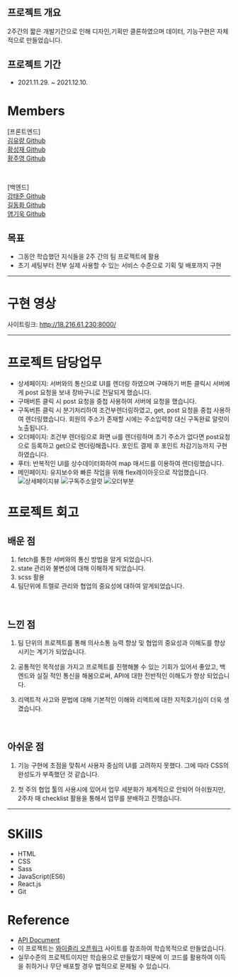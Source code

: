 
## 프로젝트 개요
2주간의 짧은 개발기간으로 인해 디자인,기획만 클론하였으며 데이터, 기능구현은 자체적으로 만들었습니다.


## 프로젝트 기간

- 2021.11.29. ~ 2021.12.10.

# Members

[프론트엔드]  
[김유량 Github](http:s//github.com/YuryangKim)  
[황성재 Github](https://github.com/seongjae0325)  
[황주영 Github](https://github.com/dududweb)

<br/>

[백엔드]  
[강태준 Github](https://github.com/eslerkang)  
[길동화 Github](https://github.com/dk-sync)  
[염기욱 Github](https://github.com/bakha1002)

## <b>목표</b>

- 그동안 학습했던 지식들을 2주 간의 팀 프로젝트에 활용
- 초기 세팅부터 전부 실제 사용할 수 있는 서비스 수준으로 기획 및 배포까지 구현

---

# 구현 영상

사이트링크: http://18.216.61.230:8000/

---


# 프로젝트 담당업무
- 상세페이지: 서버와의 통신으로 UI를 렌더링 하였으며 구매하기 버튼 클릭시 서버에게 post 요청을 보내 장바구니로 전달되게 했습니다. 
- 구매버튼 클릭 시 post 요청을 중첩 사용하여 서버에 요청을 했습니다.
- 구독버튼 클릭 시 분기처리하여 조건부렌더링하였고, get, post 요청을 중첩 사용하여 렌더링했습니다. 회원의 주소가 존재할 시에는 주소입력창 대신 구독완료 알럿이 노출됩니다.
- 오더페이지: 조건부 렌더링으로 화면 ui를 렌더링하며 초기 주소가 없다면 post요청으로 등록하고 get으로 렌더링해줍니다. 포인트 결제 후 포인트 차감기능까지 구현하였습니다.
- 푸터: 반복적인 UI를 상수데이터화하여 map 매서드를 이용하여 렌더링했습니다. 
- 메인페이지: 유지보수와 빠른 작업을 위해 flex레이아웃으로 작업했습니다.
![상세페이지뷰](https://user-images.githubusercontent.com/91524565/145734795-1f61a2e0-ef43-43a6-b13e-3329673d953c.gif)
![구독주소알럿](https://user-images.githubusercontent.com/91524565/145735215-6e5e195d-a41f-46b2-afee-c780922a94f1.gif)
![오더부분](https://user-images.githubusercontent.com/91524565/145735371-b75e3fef-6a15-4e4d-b1bf-df240167fbc7.gif)


# 프로젝트 회고

## 배운 점

1. fetch를 통한 서버와의 통신 방법을 알게 되었습니다.
2. state 관리와 불변성에 대해 이해하게 되었습니다.
3. scss 활용
4. 팀단위에 트렐로 관리와 협업의 중요성에 대하여 알게되었습니다.

<br/>

## 느낀 점

1. 팀 단위의 프로젝트를 통해 의사소통 능력 향상 및 협업의 중요성과 이해도를 향상 시키는 계기가 되었습니다.

2. 공통적인 목적성을 가지고 프로젝트를 진행해볼 수 있는 기회가 있어서 좋았고, 백엔드와 실질 적인 통신을 해봄으로써, API에 대한 전반적인 이해도가 향상 되었습니다.

3. 리액트적 사고와 문법에 대해 기본적인 이해와 리액트에 대한 지적호기심이 더욱 생겼습니다.

<br/>

## 아쉬운 점

1. 기능 구현에 초점을 맞춰서 사용자 중심의 UI를 고려하지 못했다. 그에 따라 CSS의 완성도가 부족했던 것 같습니다.

2. 첫 주의 협업 툴의 사용시에 있어서 업무 세분화가 체계적으로 안되어 아쉬웠지만, 2주차 때 checklist 활용을 통해서 업무를 분배하고 진행습니다.

---

# SKillS

- HTML
- CSS
- Sass
- JavaScript(ES6)
- React.js
- Git

# Reference

- [API Document](https://docs.google.com/spreadsheets/d/1VEnmoeMfSquz6PnfTI9717p0FvRqJzT_ZRAklIup-lY/edit?usp=sharing)
- 이 프로젝트는 [와이즐리 오픈워크](https://openwork.wiselycompany.com/) 사이트를 참조하여 학습목적으로 만들었습니다.
- 실무수준의 프로젝트이지만 학습용으로 만들었기 때문에 이 코드를 활용하여 이득을 취하거나 무단 배포할 경우 법적으로 문제될 수 있습니다.
